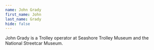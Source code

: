 ```yaml
---
name: John Grady
first_name: John
last_name: Grady
hide: false
---
```


John Grady is a Trolley operator at Seashore Trolley Museum and the National Streetcar Museum.
